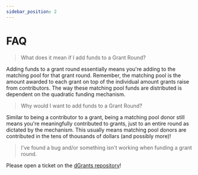 ```yaml
---
sidebar_position: 2
---
```


# FAQ

> What does it mean if I add funds to a Grant Round? 

Adding funds to a grant round essentially means you're adding to the matching pool for that grant round. Remember, the matching pool is the amount awarded to each grant on top of the individual amount grants raise from contributors. The way these matching pool funds are distributed is dependent on the quadratic funding mechanism.

> Why would I want to add funds to a Grant Round?

Similar to being a contributor to a grant, being a matching pool donor still means you're meaningfully contributed to grants, just to an entire round as dictated by the mechanism. This usually means matching pool donors are contributed in the tens of thousands of dollars (and possibly more)!

> I've found a bug and/or something isn't working when funding a grant round.

Please open a ticket on the [dGrants repository](https://github.com/dcgtc/dgrants/issues/new/choose)!